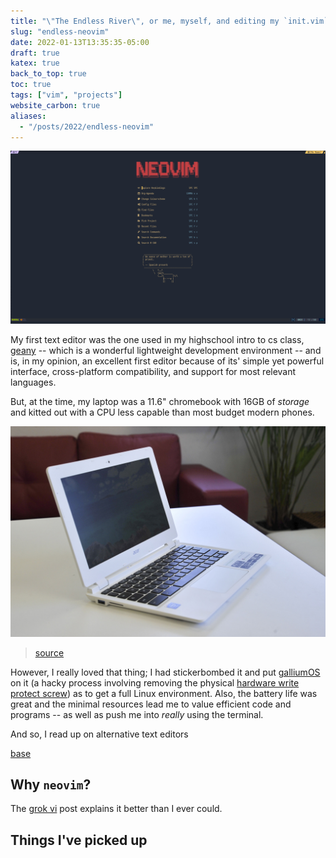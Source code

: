 ```yaml
---
title: "\"The Endless River\", or me, myself, and editing my `init.vim`"
slug: "endless-neovim"
date: 2022-01-13T13:35:35-05:00
draft: true
katex: true
back_to_top: true
toc: true
tags: ["vim", "projects"]
website_carbon: true
aliases:
  - "/posts/2022/endless-neovim"
---
```




![nvim_dashboard](img/nvim_dashboard.png)

My first text editor was the one used in my highschool intro to cs class, [geany](https://www.geany.org/) -- which is a wonderful lightweight development environment -- and is, in my opinion, an excellent first editor because of its' simple yet powerful interface, cross-platform compatibility, and support for most relevant languages.

But, at the time, my laptop was a 11.6" chromebook with 16GB of *storage* and kitted out with a CPU less capable than most budget modern phones.

![chromebook](img/chromebook.png)
> [source](pcworld.com)

However, I really loved that thing; I had stickerbombed it and put [galliumOS](https://galliumos.org/) on it (a hacky process involving removing the physical [hardware write protect screw](https://chromium.googlesource.com/chromiumos/docs/+/master/write_protection.md)) as to get a full Linux environment. 
Also, the battery life was great and the minimal resources lead me to value efficient code and programs -- as well as push me into *really* using the terminal.






And so, I read up on alternative text editors 




[base](https://github.com/amix/vimrc)


## Why `neovim`?

The [grok vi](https://stackoverflow.com/questions/1218390/what-is-your-most-productive-shortcut-with-vim/1220118#1220118) post
explains it better than I ever could.

## Things I've picked up







